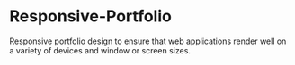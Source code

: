 # Responsive-Portfolio
Responsive portfolio design to ensure that web applications render well on a variety of devices and window or screen sizes.
